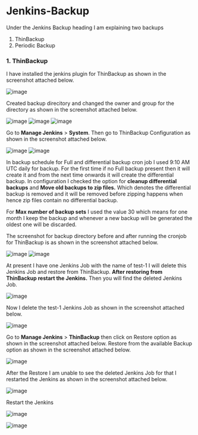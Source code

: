 # Jenkins-Backup

Under the Jenkins Backup heading I am explaining two backups 
1. ThinBackup
2. Periodic Backup

### 1. ThinBackup

I have installed the jenkins plugin for ThinBackup as shown in the screenshot attached below.

![image](https://github.com/user-attachments/assets/b6661e89-92da-4eb5-ae8d-04ad19793036)

Created backup direcitory and changed the owner and group for the directory as shown in the screenshot attached below.

![image](https://github.com/user-attachments/assets/6cfb42b3-839b-4e83-a9df-b1c146f85e86)
![image](https://github.com/user-attachments/assets/f0352b3b-f1bf-428e-aa89-39f014735306)
![image](https://github.com/user-attachments/assets/634c9692-be00-46a8-be89-d1b5c932a24f)

Go to **Manage Jenkins** > **System**. Then go to ThinBackup Configuration as shown in the screenshot attached below.

![image](https://github.com/user-attachments/assets/e1d62758-2a97-4248-ae7e-a43000d559ba)
![image](https://github.com/user-attachments/assets/bd3e82cc-c857-4c81-8247-cfac9d55e5b2)

In backup schedule for Full and differential backup cron job I used 9:10 AM UTC daily for backup. For the first time if no Full backup present then it will create it and from the next time onwards it will create the differential backup. In configuration I checked the option for **cleanup differential backups** and **Move old backups to zip files.** Which denotes the differential backup is removed and it will be removed before zipping happens when hence zip files contain no differential backup.

For **Max number of backup sets** I used the value 30 which means for one month I keep the backup and whenever a new backup will be generated the oldest one will be discarded.

The screenshot for backup directory before and after running the cronjob for ThinBackup is as shown in the screenshot attached below.

![image](https://github.com/user-attachments/assets/8a4a3627-a9a5-4908-9ea7-83b9f7c73f66)
![image](https://github.com/user-attachments/assets/233573cf-6931-4ed8-8daa-5ca755dedeb1)

At present I have one Jenkins Job with the name of test-1 I will delete this Jenkins Job and restore from ThinBackup. **After restoring from ThinBackup restart the Jenkins.** Then you will find the deleted Jenkins Job.

![image](https://github.com/user-attachments/assets/7d7987ea-7bb4-4a92-a6fc-db2bdb1f919b)

Now I delete the test-1 Jenkins Job as shown in the screenshot attached below.

![image](https://github.com/user-attachments/assets/81edf709-b52e-45c1-b693-e937383cf314)

Go to **Manage Jenkins** > **ThinBackup** then click on Restore option as shown in the screenshot attached below. Restore from the available Backup option as shown in the screenshot attached below.

![image](https://github.com/user-attachments/assets/594aa3f2-beed-4318-a8d3-e49abe319227)

After the Restore I am unable to see the deleted Jenkins Job for that I restarted the Jenkins as shown in the screenshot attached below.

![image](https://github.com/user-attachments/assets/19f1e9ec-2e62-4ed1-8f0f-f74ac8554835)

Restart the Jenkins

![image](https://github.com/user-attachments/assets/606e29aa-677d-43ba-a121-a2f54a668b2f)

![image](https://github.com/user-attachments/assets/7a0e54ba-41cc-40a2-8141-1643825453bd)
